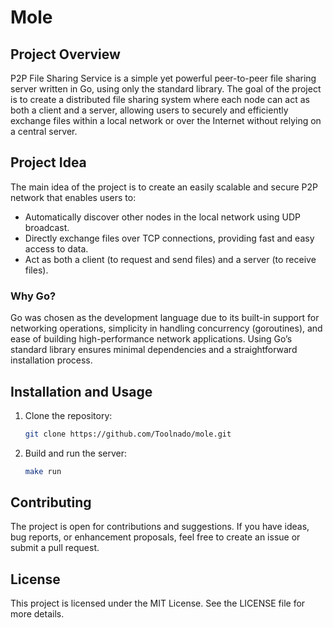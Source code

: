 # Mole

## Project Overview

P2P File Sharing Service is a simple yet powerful peer-to-peer file sharing server written in Go, using only the standard library. The goal of the project is to create a distributed file sharing system where each node can act as both a client and a server, allowing users to securely and efficiently exchange files within a local network or over the Internet without relying on a central server.

## Project Idea

The main idea of the project is to create an easily scalable and secure P2P network that enables users to:
- Automatically discover other nodes in the local network using UDP broadcast.
- Directly exchange files over TCP connections, providing fast and easy access to data.
- Act as both a client (to request and send files) and a server (to receive files).

### Why Go?

Go was chosen as the development language due to its built-in support for networking operations, simplicity in handling concurrency (goroutines), and ease of building high-performance network applications. Using Go’s standard library ensures minimal dependencies and a straightforward installation process.

## Installation and Usage

1. Clone the repository:

   ```bash
   git clone https://github.com/Toolnado/mole.git

2. Build and run the server: 
    ``` bash
    make run

## Contributing

The project is open for contributions and suggestions. If you have ideas, bug reports, or enhancement proposals, feel free to create an issue or submit a pull request.

## License

This project is licensed under the MIT License. See the LICENSE file for more details.
